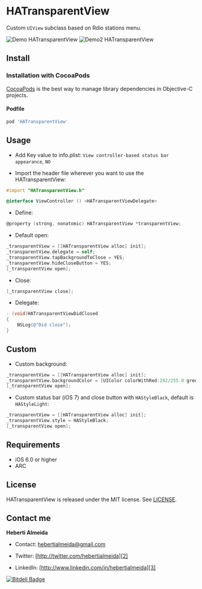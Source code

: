 HATransparentView
=================

Custom `UIView` subclass based on Rdio stations menu.

![Demo HATransparentView](https://raw.github.com/hebertialmeida/HATransparentView/master/HATransparentViewDemo/Images.xcassets/1.png)
![Demo2 HATransparentView](https://raw.github.com/hebertialmeida/HATransparentView/master/HATransparentViewDemo/Images.xcassets/2.png)

Install
-----

### Installation with CocoaPods
[CocoaPods](http://cocoapods.org) is the best way to manage library dependencies in Objective-C projects.

#### Podfile
```ruby
pod 'HATransparentView'
```

Usage
-----
 * Add Key value to info.plist: `View controller-based status bar appearance`, `NO`

 * Import the header file wherever you want to use the HATransparentView:
```objective-c
#import "HATransparentView.h"

@interface ViewController () <HATransparentViewDelegate>
```

 * Define:
```objective-c
@property (strong, nonatomic) HATransparentView *transparentView;
```

 * Default open:
```objective-c
_transparentView = [[HATransparentView alloc] init];
_transparentView.delegate = self;
_transparentView.tapBackgroundToClose = YES;
_transparentView.hideCloseButton = YES;
[_transparentView open];
```

 * Close:
```objective-c
[_transparentView close];
```

 * Delegate:
```objective-c
- (void)HATransparentViewDidClosed
{
    NSLog(@"Did close");
}
```

Custom
-----

 * Custom background:
```objective-c
_transparentView = [[HATransparentView alloc] init];
_transparentView.backgroundColor = [UIColor colorWithRed:242/255.0 green:46/255.0 blue:50/255.0 alpha:0.9];
[_transparentView open];
```

 * Custom status bar (iOS 7) and close button with `HAStyleBlack`, default is `HAStyleLight`:
```objective-c
_transparentView = [[HATransparentView alloc] init];
_transparentView.style = HAStyleBlack;
[_transparentView open];
```


Requirements
----------
* iOS 6.0 or higher
* ARC

## License
HATransparentView is released under the MIT license. See
[LICENSE](https://github.com/hebertialmeida/HATransparentView/blob/master/LICENSE).

Contact me
----------

**Heberti Almeida**  


* Contact: [hebertialmeida@gmail.com][1]
* Twitter: [http://twitter.com/hebertialmeida][2] 
* LinkedIn: [http://www.linkedin.com/in/hebertialmeida][3] 

  [1]: mailto:hebertialmeida@gmail.com
  [2]: http://twitter.com/hebertialmeida
  [3]: http://www.linkedin.com/in/hebertialmeida 


[![Bitdeli Badge](https://d2weczhvl823v0.cloudfront.net/hebertialmeida/hatransparentview/trend.png)](https://bitdeli.com/free "Bitdeli Badge")

